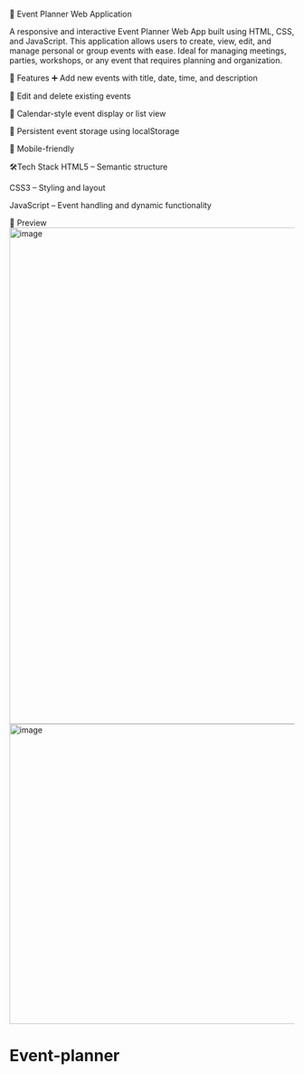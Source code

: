 📅 Event Planner Web Application

A responsive and interactive Event Planner Web App built using HTML, CSS, and JavaScript. This application allows users to create, view, edit, and manage personal or group events with ease. Ideal for managing meetings, parties, workshops, or any event that requires planning and organization.

🚀 Features
➕ Add new events with title, date, time, and description

📝 Edit and delete existing events

📆 Calendar-style event display or list view

💾 Persistent event storage using localStorage

📱 Mobile-friendly

🛠️Tech Stack
HTML5 – Semantic structure

CSS3 – Styling and layout 

JavaScript  – Event handling and dynamic functionality

📸 Preview
<img width="1838" height="877" alt="image" src="https://github.com/user-attachments/assets/9f646588-4725-41f2-ba83-31a0f1e7942b" />
<img width="1328" height="530" alt="image" src="https://github.com/user-attachments/assets/2422abb6-4c62-490b-bdb3-781a3a3b18d8" />


# Event-planner
